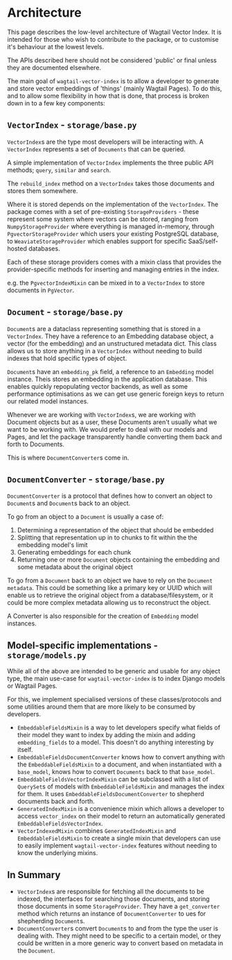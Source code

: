 # Architecture

This page describes the low-level architecture of Wagtail Vector Index. It is intended for those who wish to contribute to the package, or to customise it's behaviour at the lowest levels.

The APIs described here should not be considered 'public' or final unless they are documented elsewhere.

The main goal of `wagtail-vector-index` is to allow a developer to generate and store vector embeddings of 'things' (mainly Wagtail Pages). To do this, and to allow some flexibility in how that is done, that process is broken down in to a few key components:

## `VectorIndex` - `storage/base.py`

`VectorIndex`s are the type most developers will be interacting with. A `VectorIndex` represents a set of `Documents` that can be queried.

A simple implementation of `VectorIndex` implements the three public API methods; `query`, `similar` and `search`.

The `rebuild_index` method on a `VectorIndex` takes those documents and stores them somewhere.

Where it is stored depends on the implementation of the `VectorIndex`. The package comes with a set of pre-existing `StorageProviders` - these represent some system where vectors can be stored, ranging from `NumpyStorageProvider` where everything is managed in-memory, through `PgvectorStorageProvider` which users your existing PostgreSQL database, to `WeaviateStorageProvider` which enables support for specific SaaS/self-hosted databases.

Each of these storage providers comes with a mixin class that provides the provider-specific methods for inserting and managing entries in the index.

e.g. the `PgvectorIndexMixin` can be mixed in to a `VectorIndex` to store documents in `PgVector`.

## `Document` - `storage/base.py`

`Document`s are a dataclass representing something that is stored in a `VectorIndex`. They have a reference to an Embedding database object, a vector (for the embedding) and an unstructured metadata dict. This class allows us to store anything in a `VectorIndex` without needing to build indexes that hold specific types of object.

`Document`s have an `embedding_pk` field, a reference to an `Embedding` model instance. Theis stores an embedding in the application database. This enables quickly repopulating vector backends, as well as some performance optimisations as we can get use generic foreign keys to return our related model instances.

Whenever we are working with `VectorIndex`s, we are working with Document objects but as a user, these Documents aren't usually what we want to be working with. We would prefer to deal with our models and Pages, and let the package transparently handle converting them back and forth to Documents.

This is where `DocumentConverter`s come in.

## `DocumentConverter` - `storage/base.py`

`DocumentConverter` is a protocol that defines how to convert an object to `Document`s and `Document`s back to an object.

To go from an object to a `Document` is usually a case of:

1. Determining a representation of the object that should be embedded
2. Splitting that representation up in to chunks to fit within the the embedding model's limit
3. Generating embeddings for each chunk
4. Returning one or more `Document` objects containing the embedding and some metadata about the original object

To go from a `Document` back to an object we have to rely on the `Document` `metadata`. This could be something like a primary key or UUID which will enable us to retrieve the original object from a database/filesystem, or it could be more complex metadata allowing us to reconstruct the object.

A Converter is also responsible for the creation of `Embedding` model instances.

## Model-specific implementations - `storage/models.py`

While all of the above are intended to be generic and usable for any object type, the main use-case for `wagtail-vector-index` is to index Django models or Wagtail Pages.

For this, we implement specialised versions of these classes/protocols and some utilities around them that are more likely to be consumed by developers.

* `EmbeddableFieldsMixin` is a way to let developers specify what fields of their model they want to index by adding the mixin and adding `embedding_fields` to a model. This doesn't do anything interesting by itself.
* `EmbeddableFieldsDocumentConverter` knows how to convert anything with the `EmbeddableFieldsMixin` to a document, and when instantiated with a `base_model`, knows how to convert `Documents` back to that `base_model`.
* `EmbeddableFieldsVectorIndexMixin` can be subclassed with a list of `QuerySet`s of models with `EmbeddableFieldsMixin` and manages the index for them. It uses `EmbeddableFieldsDocumentConverter` to shepherd documents back and forth.
* `GeneratedIndexMixin` is a convenience mixin which allows a developer to access `vector_index` on their model to return an automatically generated `EmbeddableFieldsVectorIndex`.
* `VectorIndexedMixin` combines `GeneratedIndexMixin` and `EmbeddableFieldsMixin` to create a single mixin that developers can use to easily implement `wagtail-vector-index` features without needing to know the underlying mixins.

## In Summary

- `VectorIndex`s are responsible for fetching all the documents to be indexed, the interfaces for searching those documents, and storing those documents in some `StorageProvider`. They have a `get_converter` method which returns an instance of `DocumentConverter` to ues for shepherding `Document`s.
- `DocumentConverter`s convert `Document`s to and from the type the user is dealing with. They might need to be specific to a certain model, or they could be written in a more generic way to convert based on metadata in the `Document`.
